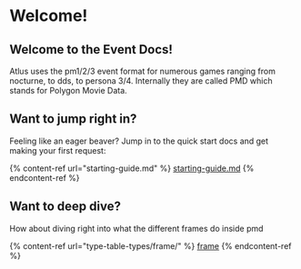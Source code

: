 # Welcome!

## Welcome to the Event Docs!

Atlus uses the pm1/2/3 event format for numerous games ranging from nocturne, to dds, to persona 3/4. Internally they are called PMD which stands for Polygon Movie Data.

## Want to jump right in?

Feeling like an eager beaver? Jump in to the quick start docs and get making your first request:

{% content-ref url="starting-guide.md" %}
[starting-guide.md](starting-guide.md)
{% endcontent-ref %}

## Want to deep dive?

How about diving right into what the different frames do inside pmd

{% content-ref url="type-table-types/frame/" %}
[frame](type-table-types/frame/)
{% endcontent-ref %}
